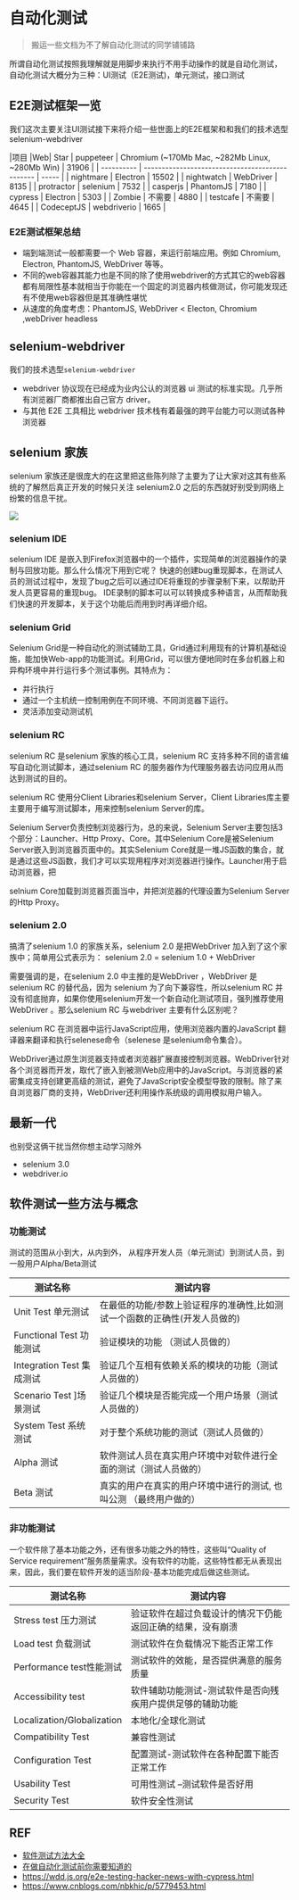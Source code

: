 # 自动化测试

> 搬运一些文档为不了解自动化测试的同学铺铺路

所谓自动化测试按照我理解就是用脚步来执行不用手动操作的就是自动化测试，
自动化测试大概分为三种：UI测试（E2E测试)，单元测试，接口测试

## E2E测试框架一览

我们这次主要关注UI测试接下来将介绍一些世面上的E2E框架和和我们的技术选型 selenium-webdriver

|项目 |Web| Star
| puppeteer  | Chromium (~170Mb Mac, ~282Mb Linux, ~280Mb Win) | 31906 |
| ---------- | ----------------------------------------------- | ----- |
| nightmare  | Electron                                        | 15502 |
| nightwatch | WebDriver                                       | 8135  |
| protractor | selenium                                        | 7532  |
| casperjs   | PhantomJS                                       | 7180  |
| cypress    | Electron                                        | 5303  |
| Zombie     | 不需要                                          | 4880  |
| testcafe   | 不需要                                          | 4645  |
| CodeceptJS | webdriverio                                     | 1665  |

### E2E测试框架总结

- 端到端测试一般都需要一个 Web 容器，来运行前端应用。例如 Chromium, Electron, PhantomJS, WebDriver 等等。
- 不同的web容器其能力也是不同的除了使用webdriver的方式其它的web容器都有局限性基本就相当于你能在一个固定的浏览器内核做测试，你可能发现还有不使用web容器但是其准确性堪忧
- 从速度的角度考虑：PhantomJS, WebDriver < Electon, Chromium ,webDriver headless


## selenium-webdriver

我们的技术选型`selenium-webdriver`

- webdriver 协议现在已经成为业内公认的浏览器 ui 测试的标准实现。几乎所有浏览器厂商都推出自己官方 driver。
- 与其他 E2E 工具相比 webdriver 技术栈有着最强的跨平台能力可以测试各种浏览器

## selenium 家族

selenium 家族还是很庞大的在这里把这些陈列除了主要为了让大家对这其有些系统的了解然后真正开发的时候只关注 selenium2.0 之后的东西就好别受到网络上纷繁的信息干扰。

![](https://images0.cnblogs.com/i/311516/201404/091114425599381.jpg)

### selenium IDE

selenium IDE 是嵌入到Firefox浏览器中的一个插件，实现简单的浏览器操作的录制与回放功能。那么什么情况下用到它呢？
快速的创建bug重现脚本，在测试人员的测试过程中，发现了bug之后可以通过IDE将重现的步骤录制下来，以帮助开发人员更容易的重现bug。
IDE录制的脚本可以可以转换成多种语言，从而帮助我们快速的开发脚本，关于这个功能后而用到时再详细介绍。

### selenium Grid

Selenium Grid是一种自动化的测试辅助工具，Grid通过利用现有的计算机基础设施，能加快Web-app的功能测试。利用Grid，可以很方便地同时在多台机器上和异构环境中并行运行多个测试事例。其特点为：
- 并行执行
- 通过一个主机统一控制用例在不同环境、不同浏览器下运行。
- 灵活添加变动测试机
 
### selenium RC

selenium RC 是selenium 家族的核心工具，selenium RC 支持多种不同的语言编写自动化测试脚本，通过selenium RC 的服务器作为代理服务器去访问应用从而达到测试的目的。

selenium RC 使用分Client Libraries和selenium Server，Client Libraries库主要主要用于编写测试脚本，用来控制selenium Server的库。

Selenium Server负责控制浏览器行为，总的来说，Selenium Server主要包括3个部分：Launcher、Http Proxy、Core。其中Selenium Core是被Selenium Server嵌入到浏览器页面中的。其实Selenium Core就是一堆JS函数的集合，就是通过这些JS函数，我们才可以实现用程序对浏览器进行操作。Launcher用于启动浏览器，把

selnium Core加载到浏览器页面当中，并把浏览器的代理设置为Selenium Server 的Http Proxy。

### selenium 2.0

搞清了selenium 1.0 的家族关系，selenium 2.0 是把WebDriver 加入到了这个家族中；简单用公式表示为：
selenium 2.0 = selenium 1.0 + WebDriver 

需要强调的是，在selenium 2.0 中主推的是WebDriver ，WebDriver 是selenium RC 的替代品，因为 selenium 为了向下兼容性，所以selenium RC 并没有彻底抛弃，如果你使用selenium开发一个新自动化测试项目，强列推荐使用WebDriver 。那么selenium RC 与webdriver 主要有什么区别呢？

selenium RC 在浏览器中运行JavaScript应用，使用浏览器内置的JavaScript 翻译器来翻译和执行selenese命令（selenese 是selenium命令集合）。

WebDriver通过原生浏览器支持或者浏览器扩展直接控制浏览器。WebDriver针对各个浏览器而开发，取代了嵌入到被测Web应用中的JavaScript。与浏览器的紧密集成支持创建更高级的测试，避免了JavaScript安全模型导致的限制。除了来自浏览器厂商的支持，WebDriver还利用操作系统级的调用模拟用户输入。


 
## 最新一代

也别受这俩干扰当然你想主动学习除外

- selenium 3.0
- webdriver.io

## 软件测试一些方法与概念

### 功能测试

测试的范围从小到大，从内到外， 从程序开发人员（单元测试）到测试人员，到一般用户Alpha/Beta测试

| 测试名称                  | 测试内容                                                                   |
| ------------------------- | -------------------------------------------------------------------------- |
| Unit Test 单元测试        | 在最低的功能/参数上验证程序的准确性,比如测试一个函数的正确性(开发人员做的) |
| Functional Test 功能测试  | 验证模块的功能 （测试人员做的）                                            |
| Integration Test 集成测试 | 验证几个互相有依赖关系的模块的功能（测试人员做的）                         |
| Scenario Test  ]场景测试  | 验证几个模块是否能完成一个用户场景（测试人员做的）                         |
| System Test 系统测试      | 对于整个系统功能的测试（测试人员做的）                                     |
| Alpha 测试                | 软件测试人员在真实用户环境中对软件进行全面的测试（测试人员做的）           |
| Beta 测试                 | 真实的用户在真实的用户环境中进行的测试, 也叫公测  （最终用户做的）         |

### 非功能测试

一个软件除了基本功能之外，还有很多功能之外的特性，这些叫“Quality of Service requirement”服务质量需求。没有软件的功能，这些特性都无从表现出来，因此，我们要在软件开发的适当阶段-基本功能完成后做这些测试。

 

| 测试名称                   | 测试内容                                                   |
| -------------------------- | ---------------------------------------------------------- |
| Stress test 压力测试       | 验证软件在超过负载设计的情况下仍能返回正确的结果，没有崩溃 |
| Load test 负载测试         | 测试软件在负载情况下能否正常工作                           |
| Performance test性能测试   | 测试软件的效能，是否提供满意的服务质量                     |
| Accessibility test         | 软件辅助功能测试-测试软件是否向残疾用户提供足够的辅助功能  |
| Localization/Globalization | 本地化/全球化测试                                          |
| Compatibility Test         | 兼容性测试                                                 |
| Configuration Test         | 配置测试-测试软件在各种配置下能否正常工作                  |
| Usability Test             | 可用性测试 –测试软件是否好用                               |
| Security Test              | 软件安全性测试                                             |


## REF
- [软件测试方法大全](https://www.cnblogs.com/TankXiao/archive/2012/02/20/2347016.html)
- [在做自动化测试前你需要知道的](https://www.cnblogs.com/fnng/p/3653793.html)
- https://wdd.js.org/e2e-testing-hacker-news-with-cypress.html
- https://www.cnblogs.com/nbkhic/p/5779453.html
